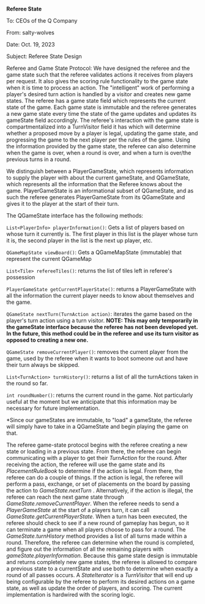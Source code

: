 **Referee State**

To: CEOs of the Q Company

From: salty-wolves

Date: Oct. 19, 2023

Subject: Referee State Design

Referee and Game State Protocol: We have designed the referee and the
game state such that the referee validates actions it receives from players per request. It also 
gives the scoring rule functionality to the game state when it is time to process an action.
The "intelligent" work of performing a player's desired turn action is handled by a visitor and creates
new game states. The referee has a game state field which represents the current state of the game.
Each game state is immutable and the referee generates a new game state every time
the state of the game updates and updates its gameState field accordingly. The referee's 
interaction with the game state is compartmentalized into a TurnVisitor field it has which will
determine whether a proposed move by a player is legal, updating the game state, and progressing
the game to the next player per the rules of the game. Using the information
provided by the game state, the referee can also determine when the game is over, when a round 
is over, and when a turn is over/the previous turns in a round. 

We distinguish
between a PlayerGameState, which represents information to supply the player with about the
current gameState, and QGameState, which represents all the information that the Referee knows
about the game. PlayerGameState is an informational subset of QGameState, and as such the referee
generates PlayerGameState from its QGameState and gives it to the player at the start of their turn.


The QGameState interface has the following methods: 

`List<PlayerInfo> playerInformation()`: Gets a list of players based on whose turn it currently is. The first player in this list is
the player whose turn it is, the second player in the list is the next up player, etc.

`QGameMapState viewBoard()`: Gets a QGameMapState (immutable) that represent the current QGameMap

`List<Tile> refereeTiles()`: returns the list of tiles left in referee's possession

`PlayerGameState getCurrentPlayerState()`: returns a PlayerGameState with all the information
the current player needs to know about themselves and the game.

`QGameState nextTurn(TurnAction action)`: iterates the game based on the player's turn action using
a turn visitor. 
**NOTE: This may only temporarily in the gameState interface because the referee has not been 
developed yet. In the future, this method could be in the referee and use its
turn visitor as opposed to creating a new one.**

`QGameState removeCurrentPlayer()`: removes the current player from the game, used by the referee
when it wants to boot someone out and have their turn always be skipped.

`List<TurnAction> turnHistory()`: returns a list of all the turnActions taken in the round so far.

`int roundNumber()`: returns the current round in the game. Not particularly useful at the moment
but we anticipate that this information may be necessary for future implementation.

*Since our gameStates are immutable, to "load" a gameState, the referee will simply have to
take in a QGameState and begin playing the game on that.

The referee game-state protocol begins with the referee creating a new state
or loading in a previous state. From there, the referee can begin communicating with a
player to get their _TurnAction_ for the round. After receiving  the action, the referee will use
the game state and its _PlacementRuleBook_ to determine if the action is legal.
From there, the referee can do a couple of things. If the action is legal,
the referee will perform a pass, exchange, or set of placements on the board
by passing the action to _GameState.nextTurn_ .
Alternatively, if the action is illegal, the referee can reach the next game state through
_GameState.removeCurrentPlayer_. When the referee needs to send a _PlayerGameState_ at the start
of a players turn, it can call _GameState.getCurrentPlayerState_.
When a turn has been executed, the referee should check to see  if a new round of gameplay has begun,
so it can terminate a game when all players choose to pass for a round.
The _GameState.turnHistory_ method provides a list of all turns made within a round. Therefore, the referee
can determine when the round is completed, and figure out the information of all the remaining players
with _gameState.playerInformation_. Because this game state design is immutable and returns completely
new game states, the referee is allowed to compare a previous state to a currentState and use both to determine
when exactly a round of all passes occurs. A _StateIterator_ is a _TurnVisitor_ that will
end up being configurable by the referee to perform its desired actions on a game state, as well as
update the order of players, and scoring. The current implementation is hardwired with the scoring logic.
